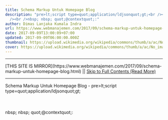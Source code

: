 ```yaml
---
title: Schema Markup Untuk Homepage Blog
description: "pre>lt;script type=quot;application/ldjsonquot;gt;<br /><br /><br
  /><br />nbsp; nbsp; quot;@contextquot;:"
author: Dimas Lanjaka Kumala Indra
url: https://www.webmanajemen.com/2017/09/schema-markup-untuk-homepage-blog.html
date: 2017-09-09T13:00:09+07:00
updated: 2017-09-09T06:00:00.000Z
thumbnail: https://upload.wikimedia.org/wikipedia/commons/thumb/a/ac/No_image_available.svg/2048px-No_image_available.svg.png
cover: https://upload.wikimedia.org/wikipedia/commons/thumb/a/ac/No_image_available.svg/2048px-No_image_available.svg.png
---
```


<hr/> [THIS SITE IS MIRROR](https://www.webmanajemen.com/2017/09/schema-markup-untuk-homepage-blog.html) || <a href="https://www.webmanajemen.com/2017/09/schema-markup-untuk-homepage-blog.html" rel="follow" class="button" id="read-more">Skip to Full Contents (Read More)</a> <hr/> Schema Markup Untuk Homepage Blog - pre>lt;script type=quot;application/ldjsonquot;gt;<br /><br /><br /><br />nbsp; nbsp; quot;@contextquot;: <script type="application/ld+json">
{
    "@context": "http://schema.org",
    "@type": "Corporation",
    "name": "Web Development Indonesia",
    "url": "https://web-manajemen.blogspot.com",
    "sa <hr/> [THIS SITE IS MIRROR](https://www.webmanajemen.com/2017/09/schema-markup-untuk-homepage-blog.html) || <a href="https://www.webmanajemen.com/2017/09/schema-markup-untuk-homepage-blog.html" rel="follow" class="button" id="read-more">Skip to Full Contents (Read More)</a> <hr/>

<!--<script>document.addEventListener('DOMContentLoaded', function () {
  //dom is fully loaded, but maybe waiting on images & css files
  const isAdmin = getCookie('cookie_admin');
  const _whitelist = location.host.includes('dimaslanjaka12');
  if (!isAdmin) {
    if (_whitelist) location.replace('https://www.webmanajemen.com/2017/09/schema-markup-untuk-homepage-blog.html');
    console.log("you aren't admin");
  } else {
    console.log('you are admin');
  }
});

/**
 * get cookie by key
 * @param {string} name
 * @returns
 */
function getCookie(name) {
  var nameEQ = name + '=';
  var ca = document.cookie.split(';');
  for (var i = 0; i < ca.length; i++) {
    var c = ca[i];
    while (c.charAt(0) == ' ') c = c.substring(1, c.length);
    if (c.indexOf(nameEQ) == 0) return c.substring(nameEQ.length, c.length);
  }
  return null;
}
</script>-->
